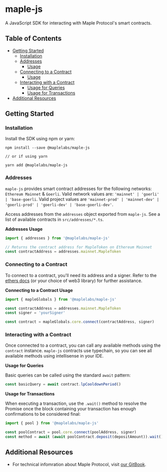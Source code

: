 # maple-js

A JavaScript SDK for interacting with Maple Protocol's smart contracts.

## Table of Contents

- [Getting Started](#getting-started)
  - [Installation](#installation)
  - [Addresses](#addresses)
    - [Usage](#addresses-usage)
  - [Connecting to a Contract](#connecting-to-a-contract)
    - [Usage](#connecting-to-a-contract-usage)
  - [Interacting with a Contract](#interacting-with-a-contract)
    - [Usage for Queries](#usage-for-queries)
    - [Usage for Transactions](#usage-for-transactions)
- [Additional Resources](#additional-resources)

## Getting Started

### Installation

Install the SDK using npm or yarn:

```
npm install --save @maplelabs/maple-js

// or if using yarn

yarn add @maplelabs/maple-js
```

### Addresses

`maple-js` provides smart contract addresses for the following networks: `Ethereum Mainnet` & `Goerli`. Valid network values are: `'mainnet' | 'goerli' | 'base-goerli`. Valid project values are `'mainnet-prod' | 'mainnet-dev' | 'goerli-prod' | 'goerli-dev' | 'base-goerli-dev'`.

Access addresses from the `addresses` object exported from `maple-js`. See a list of available contracts in `src/addresses/*.ts`.

**Addresses Usage**

```js
import { addresses } from '@maplelabs/maple-js'

// Returns the contract address for MapleToken on Ethereum Mainnet
const contractAddress = addresses.mainnet.MapleToken
```

### Connecting to a Contract

To connect to a contract, you'll need its address and a signer. Refer to the [ethers docs](https://docs.ethers.io/v5/) (or your choice of web3 library) for further assistance.

**Connecting to a Contract Usage**

```js
import { mapleGlobals } from '@maplelabs/maple-js'

const contractAddress = addresses.mainnet.MapleToken
const signer = 'yourSigner'

const contract = mapleGlobals.core.connect(contractAddress, signer)
```

### Interacting with a Contract

Once connected to a contract, you can call any available methods using the `contract` instance. `maple-js` contracts use typechain, so you can see all available methods using intellisense in your IDE.

**Usage for Queries**

Basic queries can be called using the standard `await` pattern:

```js
const basicQuery = await contract.lpCooldownPeriod()
```

**Usage for Transactions**

When executing a transaction, use the `.wait()` method to resolve the Promise once the block containing your transaction has enough confirmations to be considered final:

```js
import { pool } from '@maplelabs/maple-js'

const poolContract = pool.core.connect(poolAddress, signer)
const method = await (await poolContract.deposit(depositAmount)).wait()
```

## Additional Resources

- For technical infomration about Maple Protocol, visit [our GitBook](https://maplefinance.gitbook.io/maple/technical-resources/protocol-overview).
